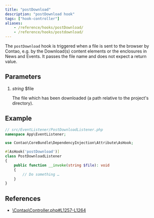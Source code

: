 ```yaml
---
title: "postDownload"
description: "postDownload hook"
tags: ["hook-controller"]
aliases:
    - /reference/hooks/postDownload/
    - /reference/hooks/postdownload/
---
```



The `postDownload` hook is triggered when a file is sent to the browser by Contao, e.g. by the Download(s) content
elements or the enclosures in News and Events. It passes the file name and does not expect a return value.


## Parameters

1. *string* $file

    The file which has been downloaded (a path relative to the project's directory).


## Example

```php
// src/EventListener/PostDownloadListener.php
namespace App\EventListener;

use Contao\CoreBundle\DependencyInjection\Attribute\AsHook;

#[AsHook('postDownload')]
class PostDownloadListener
{
    public function __invoke(string $file): void
    {
        // Do something …
    }
}
```


## References

* [\Contao\Controller.php#L1257-L1264](https://github.com/contao/contao/blob/4.7.6/core-bundle/src/Resources/contao/library/Contao/Controller.php#L1257-L1264)
